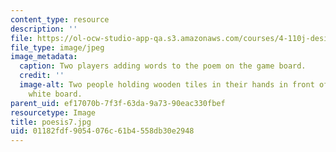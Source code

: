 ```yaml
---
content_type: resource
description: ''
file: https://ol-ocw-studio-app-qa.s3.amazonaws.com/courses/4-110j-design-across-scales-disciplines-and-problem-contexts-spring-2013/01182fdf9054076c61b4558db30e2948_poesis7.jpg
file_type: image/jpeg
image_metadata:
  caption: Two players adding words to the poem on the game board.
  credit: ''
  image-alt: Two people holding wooden tiles in their hands in front of a black and
    white board.
parent_uid: ef17070b-7f3f-63da-9a73-90eac330fbef
resourcetype: Image
title: poesis7.jpg
uid: 01182fdf-9054-076c-61b4-558db30e2948
---
```


